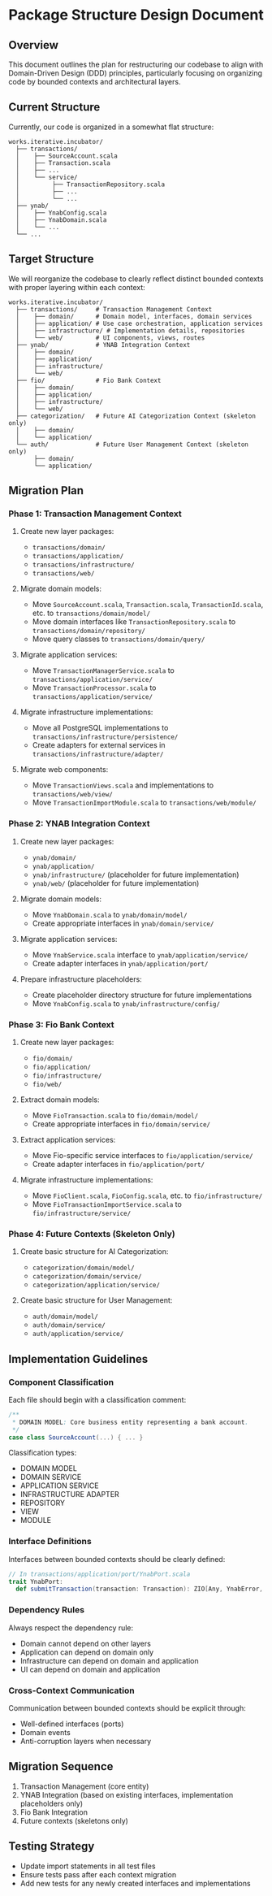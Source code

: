 # Package Structure Design Document

## Overview

This document outlines the plan for restructuring our codebase to align with Domain-Driven Design (DDD) principles, particularly focusing on organizing code by bounded contexts and architectural layers.

## Current Structure

Currently, our code is organized in a somewhat flat structure:

```
works.iterative.incubator/
  ├── transactions/
  │    ├── SourceAccount.scala
  │    ├── Transaction.scala
  │    ├── ...
  │    └── service/
  │         ├── TransactionRepository.scala
  │         ├── ...
  │         └── ...
  ├── ynab/
  │    ├── YnabConfig.scala
  │    ├── YnabDomain.scala
  │    └── ...
  └── ...
```

## Target Structure

We will reorganize the codebase to clearly reflect distinct bounded contexts with proper layering within each context:

```
works.iterative.incubator/
  ├── transactions/     # Transaction Management Context
  │    ├── domain/      # Domain model, interfaces, domain services
  │    ├── application/ # Use case orchestration, application services
  │    ├── infrastructure/ # Implementation details, repositories
  │    └── web/         # UI components, views, routes
  ├── ynab/             # YNAB Integration Context
  │    ├── domain/
  │    ├── application/
  │    ├── infrastructure/
  │    └── web/
  ├── fio/              # Fio Bank Context
  │    ├── domain/
  │    ├── application/
  │    ├── infrastructure/
  │    └── web/
  ├── categorization/   # Future AI Categorization Context (skeleton only)
  │    ├── domain/
  │    └── application/
  └── auth/             # Future User Management Context (skeleton only)
       ├── domain/
       └── application/
```

## Migration Plan

### Phase 1: Transaction Management Context

1. Create new layer packages:
   - `transactions/domain/`
   - `transactions/application/`
   - `transactions/infrastructure/`
   - `transactions/web/`

2. Migrate domain models:
   - Move `SourceAccount.scala`, `Transaction.scala`, `TransactionId.scala`, etc. to `transactions/domain/model/`
   - Move domain interfaces like `TransactionRepository.scala` to `transactions/domain/repository/`
   - Move query classes to `transactions/domain/query/`

3. Migrate application services:
   - Move `TransactionManagerService.scala` to `transactions/application/service/`
   - Move `TransactionProcessor.scala` to `transactions/application/service/`

4. Migrate infrastructure implementations:
   - Move all PostgreSQL implementations to `transactions/infrastructure/persistence/`
   - Create adapters for external services in `transactions/infrastructure/adapter/`

5. Migrate web components:
   - Move `TransactionViews.scala` and implementations to `transactions/web/view/`
   - Move `TransactionImportModule.scala` to `transactions/web/module/`

### Phase 2: YNAB Integration Context

1. Create new layer packages:
   - `ynab/domain/`
   - `ynab/application/`
   - `ynab/infrastructure/` (placeholder for future implementation)
   - `ynab/web/` (placeholder for future implementation)

2. Migrate domain models:
   - Move `YnabDomain.scala` to `ynab/domain/model/`
   - Create appropriate interfaces in `ynab/domain/service/`

3. Migrate application services:
   - Move `YnabService.scala` interface to `ynab/application/service/`
   - Create adapter interfaces in `ynab/application/port/`

4. Prepare infrastructure placeholders:
   - Create placeholder directory structure for future implementations
   - Move `YnabConfig.scala` to `ynab/infrastructure/config/`

### Phase 3: Fio Bank Context

1. Create new layer packages:
   - `fio/domain/`
   - `fio/application/`
   - `fio/infrastructure/`
   - `fio/web/`

2. Extract domain models:
   - Move `FioTransaction.scala` to `fio/domain/model/`
   - Create appropriate interfaces in `fio/domain/service/`

3. Extract application services:
   - Move Fio-specific service interfaces to `fio/application/service/`
   - Create adapter interfaces in `fio/application/port/`

4. Migrate infrastructure implementations:
   - Move `FioClient.scala`, `FioConfig.scala`, etc. to `fio/infrastructure/`
   - Move `FioTransactionImportService.scala` to `fio/infrastructure/service/`

### Phase 4: Future Contexts (Skeleton Only)

1. Create basic structure for AI Categorization:
   - `categorization/domain/model/`
   - `categorization/domain/service/`
   - `categorization/application/service/`

2. Create basic structure for User Management:
   - `auth/domain/model/`
   - `auth/domain/service/`
   - `auth/application/service/`

## Implementation Guidelines

### Component Classification

Each file should begin with a classification comment:

```scala
/**
 * DOMAIN MODEL: Core business entity representing a bank account.
 */
case class SourceAccount(...) { ... }
```

Classification types:
- DOMAIN MODEL
- DOMAIN SERVICE 
- APPLICATION SERVICE
- INFRASTRUCTURE ADAPTER
- REPOSITORY
- VIEW
- MODULE

### Interface Definitions

Interfaces between bounded contexts should be clearly defined:

```scala
// In transactions/application/port/YnabPort.scala
trait YnabPort:
  def submitTransaction(transaction: Transaction): ZIO[Any, YnabError, Unit]
```

### Dependency Rules

Always respect the dependency rule:
- Domain cannot depend on other layers
- Application can depend on domain only
- Infrastructure can depend on domain and application
- UI can depend on domain and application

### Cross-Context Communication

Communication between bounded contexts should be explicit through:
- Well-defined interfaces (ports)
- Domain events
- Anti-corruption layers when necessary

## Migration Sequence

1. Transaction Management (core entity)
2. YNAB Integration (based on existing interfaces, implementation placeholders only)
3. Fio Bank Integration
4. Future contexts (skeletons only)

## Testing Strategy

- Update import statements in all test files
- Ensure tests pass after each context migration
- Add new tests for any newly created interfaces and implementations